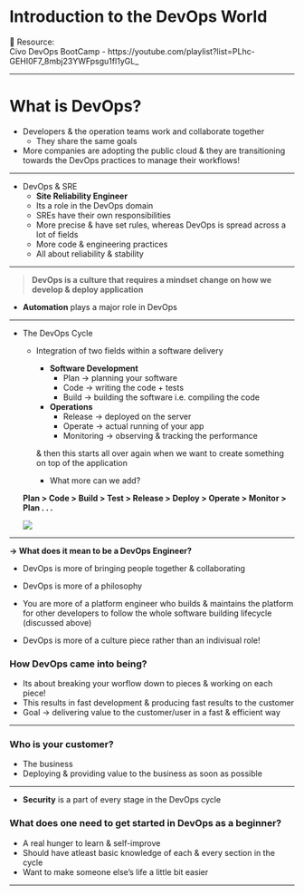 # Introduction to the DevOps World

<aside>
📌 Resource: <br>
    Civo DevOps BootCamp - https://youtube.com/playlist?list=PLhc-GEHI0F7_8mbj23YWFpsgu1fl1yGL_

</aside>

---

# What is DevOps?

- Developers & the operation teams work and collaborate together
    - They share the same goals
- More companies are adopting the public cloud & they are transitioning towards the DevOps practices to manage their workflows!

---

- DevOps & SRE
    - **Site Reliability Engineer**
    - Its a role in the DevOps domain
    - SREs have their own responsibilities
    - More precise & have set rules, whereas DevOps is spread across a lot of fields
    - More code & engineering practices
    - All about reliability & stability

---

> **DevOps is a culture that requires a mindset change on how we develop & deploy application**
> 

- **Automation** plays a major role in DevOps

---

- The DevOps Cycle
    - Integration of two fields within a software delivery
        - **Software Development**
            - Plan → planning your software
            - Code → writing the code + tests
            - Build → building the software i.e. compiling the code
        - **Operations**
            - Release → deployed on the server
            - Operate → actual running of your app
            - Monitoring → observing & tracking the performance
        
        & then this starts all over again when we want to create something on top of the application
        
        - What more can we add?
    
    **Plan > Code > Build > Test > Release > Deploy > Operate > Monitor  > Plan . . .**
    
    ![](https://i.imgur.com/yR9CmMn.png)
    

---

**→ What does it mean to be a DevOps Engineer?**

- DevOps is more of bringing people together & collaborating
- DevOps is more of a philosophy
- You are more of a platform engineer who builds & maintains the platform for other developers to follow the whole software building lifecycle (discussed above)

- DevOps is more of a culture piece rather than an indivisual role!

### How DevOps came into being?

- Its about breaking your worflow down to pieces & working on each piece!
- This results in fast development & producing fast results to the customer
- Goal → delivering value to the customer/user in a fast & efficient way

---

### Who is your customer?

- The business
- Deploying & providing value to the business as soon as possible

---

- **Security** is a part of every stage in the DevOps cycle

### What does one need to get started in DevOps as a beginner?

- A real hunger to learn & self-improve
- Should have atleast basic knowledge of each & every section in the cycle
- Want to make someone else’s life a little bit easier

---
